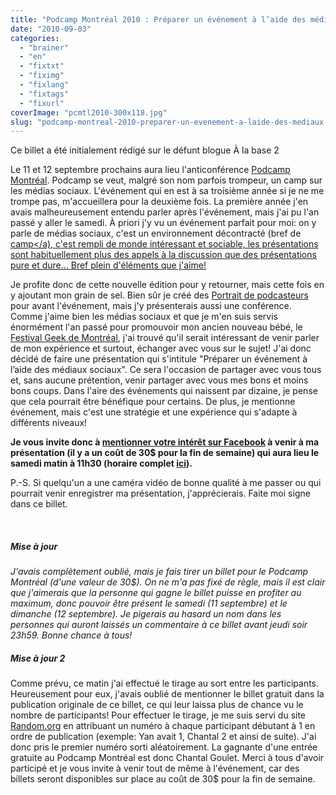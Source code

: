 ```yaml
---
title: "Podcamp Montréal 2010 : Préparer un événement à l’aide des médiaux sociaux"
date: "2010-09-03"
categories: 
  - "brainer"
  - "en"
  - "fixtxt"
  - "fiximg"
  - "fixlang"
  - "fixtags"
  - "fixurl"
coverImage: "pcmtl2010-300x118.jpg"
slug: "podcamp-montreal-2010-preparer-un-evenement-a-laide-des-mediaux-sociaux"
---
```


Ce billet a été initialement rédigé sur le défunt blogue À la base 2

Le 11 et 12 septembre prochains aura lieu l'anticonférence [Podcamp Montréal](https://podcampmontreal.org/?lang=fr "Site Web de Podcamp Montréal"). Podcamp se veut, malgré son nom parfois trompeur, un camp sur les médias sociaux. L'événement qui en est à sa troisième année si je ne me trompe pas, m'accueillera pour la deuxième fois. La première année j'en avais malheureusement entendu parler après l'événement, mais j'ai pu l'an passé y aller le samedi. À priori j'y vu un événement parfait pour moi: on y parle de médias sociaux, c'est un environnement décontracté (bref de [camp</a), c'est rempli de monde intéressant et sociable, les présentations sont habituellement plus des appels à la discussion que des présentations pure et dure... Bref plein d'éléments que j'aime!](https://fr.wikipedia.org/wiki/BarCamp "Définition de camp selon Wikipédia")

Je profite donc de cette nouvelle édition pour y retourner, mais cette fois en y ajoutant mon grain de sel. Bien sûr je créé des [Portrait de podcasteurs](https://alabase2.com/2010/06/17/decouvrir-des-podcasteurs-pour-le-podcamp-montreal/ "Billet sur les portraits de podcasteurs") pour avant l'événement, mais j'y présenterais aussi une conférence. Comme j'aime bien les médias sociaux et que je m'en suis servis énormément l'an passé pour promouvoir mon ancien nouveau bébé, le [Festival Geek de Montréal](https://geekfestmtl.com "Site Web du Festival Geek de Montréal"), j'ai trouvé qu'il serait intéressant de venir parler de mon expérience et surtout, échanger avec vous sur le sujet! J'ai donc décidé de faire une présentation qui s'intitule "Préparer un événement à l’aide des médiaux sociaux". Ce sera l'occasion de partager avec vous tous et, sans aucune prétention, venir partager avec vous mes bons et moins bons coups. Dans l'aire des événements qui naissent par dizaine, je pense que cela pourrait être bénéfique pour certains. De plus, je mentionne événement, mais c'est une stratégie et une expérience qui s'adapte à différents niveaux!

**Je vous invite donc à [mentionner votre intérêt sur Facebook](https://www.facebook.com/alabase2#!/event.php?eid=102531693141545&ref=mf "Événement Facebook pour ma présentation à Podcamp Montréal") à venir à ma présentation (il y a un coût de 30$ pour la fin de semaine) qui aura lieu le samedi matin à 11h30 (horaire complet [ici](https://podcampmontreal.org/fr/schedule/ "Horaire complet du Podcamp Montréal")).**

P.-S. Si quelqu'un a une caméra vidéo de bonne qualité à me passer ou qui pourrait venir enregistrer ma présentation, j'apprécierais. Faite moi signe dans ce billet.

 

##### _Mise à jour_

_J'avais complètement oublié, mais je fais tirer un billet pour le Podcamp Montréal (d'une valeur de 30$). On ne m'a pas fixé de règle, mais il est clair que j'aimerais que la personne qui gagne le billet puisse en profiter au maximum, donc pouvoir être présent le samedi (11 septembre) et le dimanche (12 septembre). Je pigerais au hasard un nom dans les personnes qui auront laissés un commentaire à ce billet avant jeudi soir 23h59. Bonne chance à tous!_

##### _Mise à jour 2_

Comme prévu, ce matin j'ai effectué le tirage au sort entre les participants. Heureusement pour eux, j'avais oublié de mentionner le billet gratuit dans la publication originale de ce billet, ce qui leur laissa plus de chance vu le nombre de participants! Pour effectuer le tirage, je me suis servi du site [Random.org](https://www.random.org/ "Site Random.org") en attribuant un numéro à chaque participant débutant à 1 en ordre de publication (exemple: Yan avait 1, Chantal 2 et ainsi de suite). J'ai donc pris le premier numéro sorti aléatoirement. La gagnante d'une entrée gratuite au Podcamp Montréal est donc Chantal Goulet. Merci à tous d'avoir participé et je vous invite à venir tout de même à l'événement, car des billets seront disponibles sur place au coût de 30$ pour la fin de semaine.
